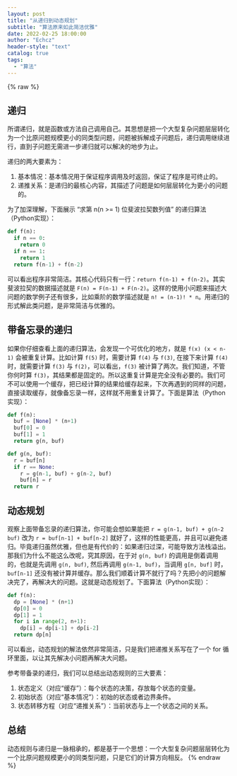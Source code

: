 ```yaml
---
layout: post
title: "从递归到动态规划"
subtitle: "算法原来如此简洁优雅"
date: 2022-02-25 18:00:00
author: "Echcz"
header-style: "text"
catalog: true
tags:
  - "算法"
---
```

{% raw %}
## 递归

所谓递归，就是函数或方法自己调用自己。其思想是把一个大型复杂问题层层转化为一个比原问题规模更小的同类型问题，问题被拆解成子问题后，递归调用继续进行，直到子问题无需进一步递归就可以解决的地步为止。

递归的两大要素为：

1. 基本情况：基本情况用于保证程序调用及时返回，保证了程序是可终止的。
2. 递推关系：是递归的最核心内容，其描述了问题是如何层层转化为更小的问题的。

为了加深理解，下面展示 “求第 n(n >= 1) 位斐波拉契数列值” 的递归算法（Python实现）：

``` python
def f(n):
  if n == 0:
    return 0
  if n == 1:
    return 1
  return f(n-1) + f(n-2)
```

可以看出程序非常简洁。其核心代码只有一行：`return f(n-1) + f(n-2)`。其实斐波拉契的数据描述就是 `F(n) = F(n-1) + F(n-2)`。这样的使用小问题来描述大问题的数学例子还有很多，比如乘阶的数学描述就是 `n! = (n-1)! * n`。用递归的形式解此类问题，是非常简洁与优雅的。

## 带备忘录的递归

如果你仔细查看上面的递归算法，会发现一个可优化的地方，就是 `f(x) (x < n-1)` 会被重复计算。比如计算 `f(5)` 时，需要计算 `f(4)` 与 `f(3)`, 在接下来计算 `f(4)` 时，就需要计算 `f(3)` 与 `f(2)`，可以看出，`f(3)` 被计算了两次。我们知道，不管你何时算 `f(3)`，其结果都是固定的。所以这重复计算是完全没有必要的。我们可不可以使用一个缓存，把已经计算的结果给缓存起来，下次再遇到的同样的问题，直接读取缓存，就像备忘录一样，这样就不用重复计算了。下面是算法（Python实现）：

``` python
def f(n):
  buf = [None] * (n+1)
  buf[0] = 0
  buf[1] = 1
  return g(n, buf)

def g(n, buf):
  r = buf[n]
  if r == None:
    r = g(n-1, buf) + g(n-2, buf)
    buf[n] = r
  return r
```

## 动态规划

观察上面带备忘录的递归算法，你可能会想如果能把 `r = g(n-1, buf) + g(n-2 buf)` 改为 `r = buf[n-1] + buf[n-2]` 就好了，这样的性能更高，并且可以避免递归。毕竟递归虽然优雅，但也是有代价的：如果递归过深，可能导致方法栈溢出。那我们为什么不能这么改呢，究其原因，在于对 `g(n, buf)` 的调用是倒着调用的，也就是先调用 `g(n, buf)`, 然后再调用 `g(n-1, buf)`，当调用 `g[n, buf]` 时， `buf[n-1]` 还没有被计算并缓存。那么我们顺着计算不就行了吗？先把小的问题解决完了，再解决大的问题。这就是动态规划了。下面算法（Python实现）：

``` python
def f(n):
  dp = [None] * (n+1)
  dp[0] = 0
  dp[1] = 1
  for i in range(2, n+1):
    dp[i] = dp[i-1] + dp[i-2]
  return dp[n]
```

可以看出，动态规划的解法依然非常简洁，只是我们把递推关系写在了一个 for 循环里面，以让其先解决小问题再解决大问题。

参考带备录的递归，我们可以总结出动态规则的三大要素：

1. 状态定义（对应“缓存”）：每个状态的决策，存放每个状态的变量。
2. 初始状态（对应“基本情况”）：初始的状态或者边界条件。
3. 状态转移方程（对应“递推关系”）：当前状态与上一个状态之间的关系。

## 总结

动态规则与递归是一脉相承的，都是基于一个思想：一个大型复杂问题层层转化为一个比原问题规模更小的同类型问题，只是它们的计算方向相反。
{% endraw %}
